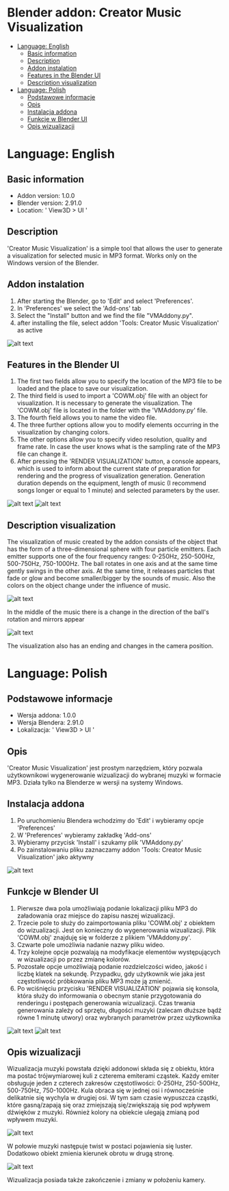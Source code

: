 # Blender addon: Creator Music Visualization


- [Language: English](#language--english)
  * [Basic information](#basic-information)
  * [Description](#description)
  * [Addon instalation](#addon-instalation)
  * [Features in the Blender UI](#features-in-the-blender-ui)
  * [Description visualization](#description-visualization)
- [Language: Polish](#language--polish)
  * [Podstawowe informacje](#podstawowe-informacje)
  * [Opis](#opis)
  * [Instalacja addona](#instalacja-addona)
  * [Funkcje w Blender UI](#funkcje-w-blender-ui)
  * [Opis wizualizacji](#opis-wizualizacji)



# Language: English
## Basic information
- Addon version: 1.0.0
- Blender version: 2.91.0
- Location: ' View3D > UI '

## Description
'Creator Music Visualization' is a simple tool that allows the user to generate a visualization for selected music in MP3 format.
Works only on the Windows version of the Blender.

## Addon instalation
1. After starting the Blender, go to 'Edit' and select 'Preferences'.
2. In 'Preferences' we select the 'Add-ons' tab
3. Select the "Install" button and we find the file "VMAddony.py".
4. after installing the file, select addon 'Tools: Creator Music Visualization' as active

![alt text](https://github.com/PolskiPiter/Blender_Addon_Music_Visualization/blob/main/Images/Blender_install_addon_shortcut.png?raw=true)

## Features in the Blender UI
1. The first two fields allow you to specify the location of the MP3 file to be loaded and the place to save our visualization.
2. The third field is used to import a 'COWM.obj' file with an object for visualization. It is necessary to generate the visualization. The 'COWM.obj' file is located in the folder with the 'VMAddony.py' file.
3. The fourth field allows you to name the video file.
4. The three further options allow you to modify elements occurring in the visualization by changing colors.
5. The other options allow you to specify video resolution, quality and frame rate. In case the user knows what is the sampling rate of the MP3 file can change it.
6. After pressing the 'RENDER VISUALIZATION' button, a console appears, which is used to inform about the current state of preparation for rendering and the progress of visualization generation. Generation duration depends on the equipment, length of music (I recommend songs longer or equal to 1 minute) and selected parameters by the user.

![alt text](https://github.com/PolskiPiter/Blender_Addon_Music_Visualization/blob/main/Images/Blender_UI_Shorcut.png?raw=true)
![alt text](https://github.com/PolskiPiter/Blender_Addon_Music_Visualization/blob/main/Images/Blender_console.PNG?raw=true)

## Description visualization
The visualization of music created by the addon consists of the object that has the form of a three-dimensional sphere with four particle emitters. Each emitter supports one of the four frequency ranges: 0-250Hz, 250-500Hz, 500-750Hz, 750-1000Hz. The ball rotates in one axis and at the same time gently swings in the other axis. At the same time, it releases particles that fade or glow and become smaller/bigger by the sounds of music. Also the colors on the object change under the influence of music.

![alt text](https://github.com/PolskiPiter/Blender_Addon_Music_Visualization/blob/main/Images/Blender_MV.PNG?raw=true)

In the middle of the music there is a change in the direction of the ball's rotation and mirrors appear

![alt text](https://github.com/PolskiPiter/Blender_Addon_Music_Visualization/blob/main/Images/Blende_MV2.PNG?raw=true)

The visualization also has an ending and changes in the camera position. 


# Language: Polish
## Podstawowe informacje
- Wersja addona: 1.0.0
- Wersja Blendera: 2.91.0
- Lokalizacja: ' View3D > UI '

## Opis
'Creator Music Visualization' jest prostym narzędziem, który pozwala użytkownikowi wygenerowanie wizualizacji do wybranej muzyki w formacie MP3.
Działa tylko na Blenderze w wersji na systemy Windows.

## Instalacja addona
1. Po uruchomieniu Blendera wchodzimy do 'Edit' i wybieramy opcje 'Preferences'
2. W 'Preferences' wybieramy zakładkę 'Add-ons'
3. Wybieramy przycisk 'Install' i szukamy plik 'VMAddony.py'
4. Po zainstalowaniu pliku zaznaczamy addon 'Tools: Creator Music Visualization' jako aktywny

![alt text](https://github.com/PolskiPiter/Blender_Addon_Music_Visualization/blob/main/Images/Blender_install_addon_shortcut.png?raw=true)

## Funkcje w Blender UI
1. Pierwsze dwa pola umożliwiają podanie lokalizacji pliku MP3 do załadowania oraz miejsce do zapisu naszej wizualizacji.
2. Trzecie pole to służy do zaimportowania pliku 'COWM.obj' z obiektem do wizualizacji. Jest on konieczny do wygenerowania wizualizacji. Plik 'COWM.obj' znajduję się w folderze z plikiem 'VMAddony.py'.
3. Czwarte pole umożliwia nadanie nazwy pliku wideo.
4. Trzy kolejne opcje pozwalają na modyfikacje elementów występujących w wizualizacji po przez zmianę kolorów.
5. Pozostałe opcje umożliwiają podanie rozdzielczości wideo, jakość i liczbę klatek na sekundę. Przypadku, gdy użytkownik wie jaka jest częstotliwość próbkowania pliku MP3 może ją zmienić.
6. Po wciśnięciu przycisku 'RENDER VISUALIZATION' pojawia się konsola, która służy do informowania o obecnym stanie przygotowania do renderingu i postępach generowania wizualizacji. Czas trwania generowania zależy od sprzętu, długości muzyki (zalecam dłuższe bądź równe 1 minutę utwory) oraz wybranych parametrów przez użytkownika

![alt text](https://github.com/PolskiPiter/Blender_Addon_Music_Visualization/blob/main/Images/Blender_UI_Shorcut.png?raw=true)
![alt text](https://github.com/PolskiPiter/Blender_Addon_Music_Visualization/blob/main/Images/Blender_console.PNG?raw=true)

## Opis wizualizacji
Wizualizacja muzyki powstała dzięki addonowi składa się z obiektu, która ma postać trójwymiarowej kuli z czterema emiterami cząstek. Każdy emiter obsługuje jeden z czterech zakresów częstotliwości: 0-250Hz, 250-500Hz, 500-750Hz, 750-1000Hz. Kula obraca się w jednej osi i równocześnie delikatnie się wychyla w drugiej osi. W tym sam czasie wypuszcza cząstki, które gasną/zapają się oraz zmiejszają się/zwiększają się pod wpływem dźwięków z muzyki. Również kolory na obiekcie ulegają zmianą pod wpływem muzyki.

![alt text](https://github.com/PolskiPiter/Blender_Addon_Music_Visualization/blob/main/Images/Blender_MV.PNG?raw=true)

W połowie muzyki następuje twist w postaci pojawienia się luster. Dodatkowo obiekt zmienia kierunek obrotu w drugą stronę.

![alt text](https://github.com/PolskiPiter/Blender_Addon_Music_Visualization/blob/main/Images/Blende_MV2.PNG?raw=true)

Wizualizacja posiada także zakończenie i zmiany w położeniu kamery. 
